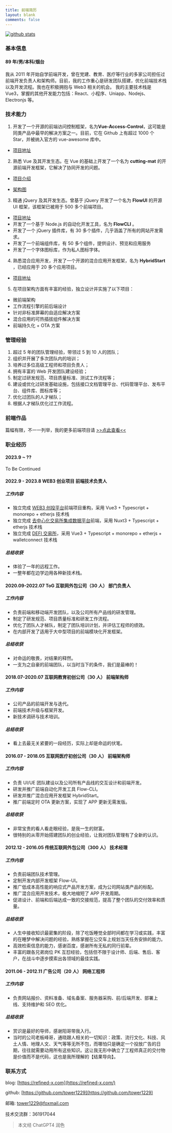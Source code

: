 ```yaml
---
title: 前端简历
layout: blank
comments: false
---
```


[![github stats](https://github-readme-stats.vercel.app/api?username=tower1229&count_private=true&show_icons=true&&bg_color=30,6aa4f2,cb1597&title_color=fff&text_color=fff&icon_color=fc0)](https://github.com/anuraghazra/github-readme-stats)

### [](#基本信息 "基本信息")基本信息

#### [](#89年-男-本科-烟台 "89年/男/本科/烟台")89 年/男/本科/烟台

我从 2011 年开始自学前端开发，曾在党建、教育、医疗等行业的多家公司担任过前端开发负责人和架构师。目前，我的工作重心是研发团队搭建，优化前端技术栈以及开发流程。我也在积极拥抱与 Web3 相关的机会。 我的主要技术栈是 Vue3，掌握的其他开发能力包括：React、小程序、Uniapp、Nodejs、Electronjs 等。

### [](#技术能力 "技术能力")技术能力

1.  开发了一个开源的前端访问控制框架，名为**Vue-Access-Control**，这可能是同类产品中最早的解决方案之一。目前，它在 Github 上有超过 1000 个 Star，并被纳入官方的 vue-awesome 库中。

- [项目地址](https://github.com/tower1229/Vue-Access-Control)

2.  熟悉 Vue 及其开发生态。在 Vue 的基础上开发了一个名为 **cutting-mat** 的开源前端开发框架，它解决了协同开发的问题。

- [项目介绍](https://cutting-mat.github.io/)

- [架构图](https://cutting-mat.github.io/assets/img/CuttingMat%E6%A1%86%E6%9E%B6%E8%AE%BE%E8%AE%A1.png)

3.  精通 jQuery 及其开发生态。曾基于 jQuery 开发了一个名为 **FlowUI** 的开源 UI 框架，该框架已被用于 500 多个前端项目。

- [项目地址](https://flow-ui.github.io/)
- 开发了一个基于 Node.js 的自动化开发工具，名为 **FlowCLI** 。
- 开发了一个 jQuery 插件库，有 30 多个插件，几乎涵盖了所有的网站开发需求。
- 开发了一个前端组件库，有 50 多个组件，提供设计、预览和应用服务
- 开发了一个字体图标库，作为私人图标字体。

4.  熟悉混合应用开发，开发了一个开源的混合应用开发框架，名为 **HybridStart** ，已经应用于 20 多个应用项目。

- [项目地址](https://github.com/tower1229/HybridStart)

5.  在项目架构方面有丰富的经验，独立设计并实施了以下项目：

- 微前端架构
- 工作流程引擎的前后端设计
- 针对非标准屏幕的自适应解决方案
- 混合应用的可热插拔组件解决方案
- 前端持久化 + OTA 方案

### [](#管理经验 "管理经验")管理经验

1. 超过 5 年的团队管理经验，带领过 5 到 10 人的团队；
2. 组织并开展了多次团队内的培训；
3. 培养过多位高级工程师和项目负责人；
4. 拥有丰富的 Web 开发团队建设经验；
5. 制定过研发规范、项目质量标准、测试工作流程等；
6. 建设或优化过研发基础设施，包括接口文档管理平台、代码管理平台、发布平台、组件库、图标库等；
7. 优化过团队的人才梯队；
8. 根据人才梯队优化过工作流程。

### [](#前端作品 "前端作品")前端作品

篇幅有限，不一一列举，我的更多前端项目请 [>>点此查看<<](https://refined-x.com/projects/)

### [](#职业经历 "职业经历")职业经历

#### 2023.9 ~ ??

To Be Continued

#### 2022.9 - 2023.8 WEB3 创业项目 前端技术负责人

##### 工作内容

- 独立完成 [WEB3 创投平台](https://welaunch.work/)前端项目重构，采用 Vue3 + Typescript + monorepo + etherjs 技术栈
- 独立完成 [去中心化交易所集成数据平台](https://wechart.io/)前端，采用 Nuxt3 + Typescript + etherjs 技术栈
- 独立完成 [DEFI 交易所](https://wedex.finance/)，采用 Vue3 + Typescript + monorepo + etherjs + walletconnect 技术栈

##### 总结收获

- 体验了一年的远程工作。
- 一整年都在边学边用各种新技术栈。

#### 2020.09-2022.07 ToG 互联网外包公司（30 人） 部门负责人

##### 工作内容

- 负责前端和移动端开发团队，以及公司所有产品线的研发管理。
- 制定了研发规范、项目质量标准和研发工作流程。
- 优化了团队人才梯队，制定了团队培训计划，并评估工程师的绩效。
- 在内部开发了适用于大中型项目的前端模块化开发框架。

##### 总结收获

- 对命运的敬畏，对结果的释然。
- 一支为之自豪的前端团队，以当时当下的条件，我们是最棒的！

#### 2018.07-2020.07 互联网教育初创公司（30 人） 前端架构师

##### 工作内容

- 公司产品的前端开发与迭代。
- 前端技术升级与框架开发。
- 新技术调研与技术培训。

##### 总结收获

- 看上去最无关紧要的一段经历，实际上却是命运的伏笔。

#### 2016.07 - 2018.05 互联网医疗初创公司（30 人） 前端架构师

##### 工作内容

- 负责 UI/UE 团队建设以及公司所有产品线的交互设计和前端开发。
- 研发并推广前端自动化开发工具 Flow-CLI。
- 研发并推广混合应用开发框架 HybridStart。
- 推广前端定时 OTA 更新方案，实现了 APP 更新无需发版。

##### 总结收获

- 非常宝贵的看人看走眼经验，是我一生的财富。
- 很特别的从零开始搭建团队的创业经验，让我对团队管理有了全新的认识。

#### 2012.12 - 2016.05 传统互联网外包公司（300 人） 技术经理

##### 工作内容

- 负责前端团队技术管理。
- 定制开发内部开发框架 Flow-UI。
- 推广低成本高性能的响应式产品开发方案，成为公司网站类产品的标配。
- 推广混合应用开发技术，极大地缩短了 APP 开发周期。
- 促进设计、前端和后端达成一致的交接规范，提高了整个团队的交付效率和质量。

##### 总结收获

- 人生中接收知识最密集的阶段，除了吃饭睡觉全部时间都在学习或实践，丰富的在睡梦中解决问题的经验，熟练掌握在公交车上规划当天任务安排的能力。
- 高效检索信息的能力，感谢百度，感谢所有无私的同行前辈。
- 丰富的跟各兄弟岗位 PK 互怼经验，包括但不限于设计师、后端、售后、客户，在战斗中逐步摸索出各领域的最佳实践。

#### 2011.06 - 2012.11 广告公司（20 人） 网络工程师

##### 工作内容

- 负责网站报价、资料准备、域名备案、服务器采购、前/后端开发、部署上线、支持维护和 SEO 优化。

##### 总结收获

- 赏识是最好的导师，感谢阳哥带我入行。
- 当时的公司老板峰哥，通晓跟人相关的一切知识：政策、流行文化、科技、风土人情、地理人文、天气等等无所不包，而哪怕只是确定一个投放广告的日期，往往就需要动用所有这些知识。这让我无形中确立了工程师真正的交付物是价值而不是代码，这也是我所理解的【结果导向】。

### [](#联系方式 "联系方式")联系方式

blog: [https://refined-x.com](https://refined-x.com/)

github: [https://github.com/tower1229](https://github.com/tower1229)

邮箱: [tower1229@foxmail.com](mailto:tower1229@foxmail.com)

技术交流群：361917044

> 本文经 ChatGPT4 润色
